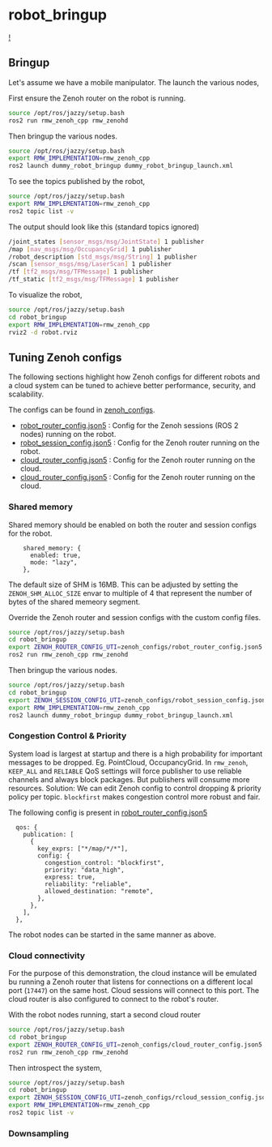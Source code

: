 # robot_bringup

[!](media/robot.png)

## Bringup

Let's assume we have a mobile manipulator.
The launch the various nodes,

First ensure the Zenoh router on the robot is running.

```bash
source /opt/ros/jazzy/setup.bash
ros2 run rmw_zenoh_cpp rmw_zenohd
```

Then bringup the various nodes.

```bash
source /opt/ros/jazzy/setup.bash
export RMW_IMPLEMENTATION=rmw_zenoh_cpp
ros2 launch dummy_robot_bringup dummy_robot_bringup_launch.xml
```

To see the topics published by the robot,

```bash
source /opt/ros/jazzy/setup.bash
export RMW_IMPLEMENTATION=rmw_zenoh_cpp
ros2 topic list -v
```

The output should look like this (standard topics ignored)
```bash
/joint_states [sensor_msgs/msg/JointState] 1 publisher
/map [nav_msgs/msg/OccupancyGrid] 1 publisher
/robot_description [std_msgs/msg/String] 1 publisher
/scan [sensor_msgs/msg/LaserScan] 1 publisher
/tf [tf2_msgs/msg/TFMessage] 1 publisher
/tf_static [tf2_msgs/msg/TFMessage] 1 publisher
```

To visualize the robot,
```bash
source /opt/ros/jazzy/setup.bash
cd robot_bringup
export RMW_IMPLEMENTATION=rmw_zenoh_cpp
rviz2 -d robot.rviz
```

## Tuning Zenoh configs

The following sections highlight how Zenoh configs for different robots and a cloud system can be tuned to achieve better performance, security, and scalability.

The configs can be found in [zenoh_configs](./zenoh_configs).
- [robot_router_config.json5](./zenoh_configs/obot_session_config.json5) : Config for the Zenoh sessions (ROS 2 nodes) running on the robot.
- [robot_session_config.json5](./zenoh_configs/obot_router_config.json5) : Config for the Zenoh router running on the robot.
- [cloud_router_config.json5](./zenoh_configs/obot_router_config.json5) : Config for the Zenoh router running on the cloud.
- [cloud_router_config.json5](./zenoh_configs/obot_router_config.json5) : Config for the Zenoh router running on the cloud.

### Shared memory

Shared memory should be enabled on both the router and session configs for the robot.

```json5
    shared_memory: {
      enabled: true,
      mode: "lazy",
    },
```

The default size of SHM is 16MB.
This can be adjusted by setting the `ZENOH_SHM_ALLOC_SIZE` envar to multiple of 4 that represent the number of bytes of the shared memeory segment.

Override the Zenoh router and session configs with the custom config files.

```bash
source /opt/ros/jazzy/setup.bash
cd robot_bringup
export ZENOH_ROUTER_CONFIG_UTI=zenoh_configs/robot_router_config.json5
ros2 run rmw_zenoh_cpp rmw_zenohd
```

Then bringup the various nodes.

```bash
source /opt/ros/jazzy/setup.bash
cd robot_bringup
export ZENOH_SESSION_CONFIG_UTI=zenoh_configs/robot_session_config.json5
export RMW_IMPLEMENTATION=rmw_zenoh_cpp
ros2 launch dummy_robot_bringup dummy_robot_bringup_launch.xml
```

### Congestion Control & Priority

System load is largest at startup and there is a high probability for important messages to be dropped. Eg. PointCloud, OccupancyGrid.
In `rmw_zenoh`, `KEEP_ALL` and `RELIABLE` QoS settings will force publisher to use reliable channels and always block packages.
But publishers will consume more resources.
Solution: We can edit Zenoh config to control dropping & priority policy per topic.
`blockfirst` makes congestion control more robust and fair.

The following config is present in [robot_router_config.json5](./zenoh_configs/robot_session_config.json5)
```json5
  qos: {
    publication: [
      {
        key_exprs: ["*/map/*/*"],
        config: {
          congestion_control: "blockfirst",
          priority: "data_high",
          express: true,
          reliability: "reliable",
          allowed_destination: "remote",
        },
      },
    ],
  },
```
The robot nodes can be started in the same manner as above.

### Cloud connectivity

For the purpose of this demonstration, the cloud instance will be emulated bu running a Zenoh router that listens for connections on a different local port (`17447`) on the same host. Cloud sessions will connect to this port.
The cloud router is also configured to connect to the robot's router.

With the robot nodes running, start a second cloud router
```bash
source /opt/ros/jazzy/setup.bash
cd robot_bringup
export ZENOH_ROUTER_CONFIG_UTI=zenoh_configs/cloud_router_config.json5
ros2 run rmw_zenoh_cpp rmw_zenohd
```

Then introspect the system,

```bash
source /opt/ros/jazzy/setup.bash
cd robot_bringup
export ZENOH_SESSION_CONFIG_UTI=zenoh_configs/rcloud_session_config.json5
export RMW_IMPLEMENTATION=rmw_zenoh_cpp
ros2 topic list -v
```

### Downsampling
